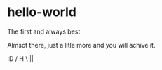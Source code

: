 # hello-world
The first and always best 

Almsot there, just a litle more and you will achive it.
<html>
  <head>
    :D
  </head>
  <body>
    / H \  
     ||
    
  </body>
</html>
